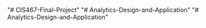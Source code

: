 "# CIS467-Final-Project" 
"# Analytics-Design-and-Application" 
"# Analytics-Design-and-Application" 
